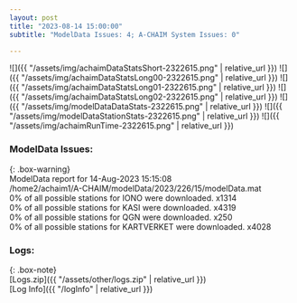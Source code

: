 ```yaml
---
layout: post
title: "2023-08-14 15:00:00"
subtitle: "ModelData Issues: 4; A-CHAIM System Issues: 0"

---
```


![]({{ "/assets/img/achaimDataStatsShort-2322615.png" | relative_url }})
![]({{ "/assets/img/achaimDataStatsLong00-2322615.png" | relative_url }})
![]({{ "/assets/img/achaimDataStatsLong01-2322615.png" | relative_url }})
![]({{ "/assets/img/achaimDataStatsLong02-2322615.png" | relative_url }})
![]({{ "/assets/img/modelDataDataStats-2322615.png" | relative_url }})
![]({{ "/assets/img/modelDataStationStats-2322615.png" | relative_url }})
![]({{ "/assets/img/achaimRunTime-2322615.png" | relative_url }})


### ModelData Issues:  
  
{: .box-warning}  
 ModelData report for 14-Aug-2023 15:15:08   
 /home2/achaim1/A-CHAIM/modelData/2023/226/15/modelData.mat   
 0% of all possible stations for IONO were downloaded. x1314   
 0% of all possible stations for KASI were downloaded. x4319   
 0% of all possible stations for QGN were downloaded. x250   
 0% of all possible stations for KARTVERKET were downloaded. x4028   
  


### Logs:  
  
{: .box-note}  
[Logs.zip]({{ "/assets/other/logs.zip" | relative_url }})  
[Log Info]({{ "/logInfo" | relative_url }})  

